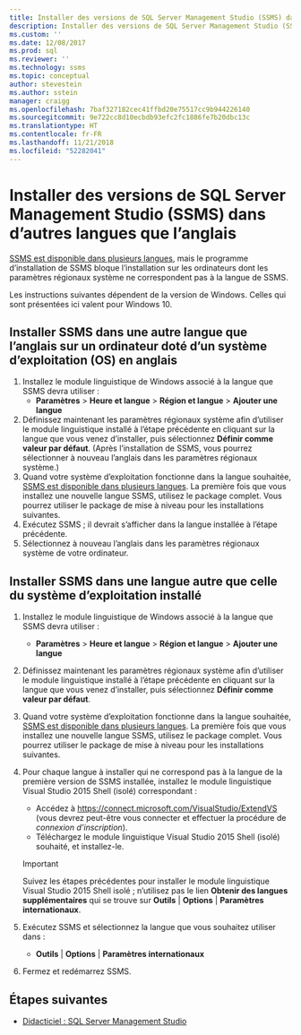 ```yaml
---
title: Installer des versions de SQL Server Management Studio (SSMS) dans d’autres langues que l’anglais | Microsoft Docs
description: Installer des versions de SQL Server Management Studio (SSMS) dans d’autres langues que l’anglais
ms.custom: ''
ms.date: 12/08/2017
ms.prod: sql
ms.reviewer: ''
ms.technology: ssms
ms.topic: conceptual
author: stevestein
ms.author: sstein
manager: craigg
ms.openlocfilehash: 7baf327182cec41ffbd20e75517cc9b944226140
ms.sourcegitcommit: 9e722cc8d10ecbdb93efc2fc1886fe7b20dbc13c
ms.translationtype: HT
ms.contentlocale: fr-FR
ms.lasthandoff: 11/21/2018
ms.locfileid: "52282041"
---
```

# <a name="install-non-english-language-versions-of-sql-server-management-studio-ssms"></a>Installer des versions de SQL Server Management Studio (SSMS) dans d’autres langues que l’anglais 

[SSMS est disponible dans plusieurs langues](download-sql-server-management-studio-ssms.md#available-languages-ssms-1791), mais le programme d’installation de SSMS bloque l’installation sur les ordinateurs dont les paramètres régionaux système ne correspondent pas à la langue de SSMS. 

Les instructions suivantes dépendent de la version de Windows. Celles qui sont présentées ici valent pour Windows 10.

## <a name="install-non-english-ssms-on-a-computer-running-an-english-operating-system-os"></a>Installer SSMS dans une autre langue que l’anglais sur un ordinateur doté d’un système d’exploitation (OS) en anglais

1. Installez le module linguistique de Windows associé à la langue que SSMS devra utiliser : 
   - **Paramètres** > **Heure et langue** > **Région et langue** > **Ajouter une langue** 
2. Définissez maintenant les paramètres régionaux système afin d’utiliser le module linguistique installé à l’étape précédente en cliquant sur la langue que vous venez d’installer, puis sélectionnez **Définir comme valeur par défaut**. (Après l’installation de SSMS, vous pourrez sélectionner à nouveau l’anglais dans les paramètres régionaux système.)
3. Quand votre système d’exploitation fonctionne dans la langue souhaitée, [SSMS est disponible dans plusieurs langues](download-sql-server-management-studio-ssms.md#available-languages-ssms-1791). La première fois que vous installez une nouvelle langue SSMS, utilisez le package complet. Vous pourrez utiliser le package de mise à niveau pour les installations suivantes.
4. Exécutez SSMS ; il devrait s’afficher dans la langue installée à l’étape précédente.
5. Sélectionnez à nouveau l’anglais dans les paramètres régionaux système de votre ordinateur.

## <a name="install-ssms-in-a-language-other-than-the-language-of-the-installed-os"></a>Installer SSMS dans une langue autre que celle du système d’exploitation installé

1. Installez le module linguistique de Windows associé à la langue que SSMS devra utiliser : 
   - **Paramètres** > **Heure et langue** > **Région et langue** > **Ajouter une langue** 
2. Définissez maintenant les paramètres régionaux système afin d’utiliser le module linguistique installé à l’étape précédente en cliquant sur la langue que vous venez d’installer, puis sélectionnez **Définir comme valeur par défaut**. 
3. Quand votre système d’exploitation fonctionne dans la langue souhaitée, [SSMS est disponible dans plusieurs langues](download-sql-server-management-studio-ssms.md#available-languages-ssms-1791). La première fois que vous installez une nouvelle langue SSMS, utilisez le package complet. Vous pourrez utiliser le package de mise à niveau pour les installations suivantes.
4. Pour chaque langue à installer qui ne correspond pas à la langue de la première version de SSMS installée, installez le module linguistique Visual Studio 2015 Shell (isolé) correspondant :
   - Accédez à [ https://connect.microsoft.com/VisualStudio/ExtendVS ](https://connect.microsoft.com/VisualStudio/ExtendVS) (vous devrez peut-être vous connecter et effectuer la procédure de *connexion d’inscription*).
   - Téléchargez le module linguistique Visual Studio 2015 Shell (isolé) souhaité, et installez-le.

   > [!IMPORTANT]
   > Suivez les étapes précédentes pour installer le module linguistique Visual Studio 2015 Shell isolé ; n’utilisez pas le lien **Obtenir des langues supplémentaires** qui se trouve sur **Outils** | **Options**  |  **Paramètres internationaux**. 

5. Exécutez SSMS et sélectionnez la langue que vous souhaitez utiliser dans :
   - **Outils** | **Options** | **Paramètres internationaux**
1. Fermez et redémarrez SSMS.

## <a name="next-steps"></a>Étapes suivantes

- [Didacticiel : SQL Server Management Studio](https://docs.microsoft.com/sql/ssms/tutorials/tutorial-sql-server-management-studio)
